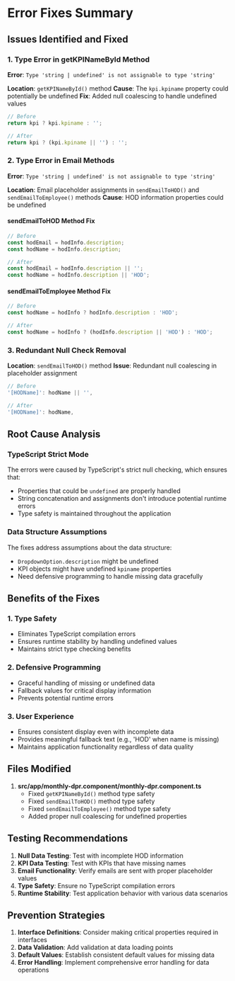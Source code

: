 # Error Fixes Summary

## Issues Identified and Fixed

### 1. Type Error in getKPINameById Method
**Error**: `Type 'string | undefined' is not assignable to type 'string'`

**Location**: `getKPINameById()` method
**Cause**: The `kpi.kpiname` property could potentially be undefined
**Fix**: Added null coalescing to handle undefined values

```typescript
// Before
return kpi ? kpi.kpiname : '';

// After  
return kpi ? (kpi.kpiname || '') : '';
```

### 2. Type Error in Email Methods
**Error**: `Type 'string | undefined' is not assignable to type 'string'`

**Location**: Email placeholder assignments in `sendEmailToHOD()` and `sendEmailToEmployee()` methods
**Cause**: HOD information properties could be undefined

#### sendEmailToHOD Method Fix
```typescript
// Before
const hodEmail = hodInfo.description;
const hodName = hodInfo.description;

// After
const hodEmail = hodInfo.description || '';
const hodName = hodInfo.description || 'HOD';
```

#### sendEmailToEmployee Method Fix
```typescript
// Before
const hodName = hodInfo ? hodInfo.description : 'HOD';

// After
const hodName = hodInfo ? (hodInfo.description || 'HOD') : 'HOD';
```

### 3. Redundant Null Check Removal
**Location**: `sendEmailToHOD()` method
**Issue**: Redundant null coalescing in placeholder assignment

```typescript
// Before
'[HODName]': hodName || '',

// After
'[HODName]': hodName,
```

## Root Cause Analysis

### TypeScript Strict Mode
The errors were caused by TypeScript's strict null checking, which ensures that:
- Properties that could be `undefined` are properly handled
- String concatenation and assignments don't introduce potential runtime errors
- Type safety is maintained throughout the application

### Data Structure Assumptions
The fixes address assumptions about the data structure:
- `DropdownOption.description` might be undefined
- KPI objects might have undefined `kpiname` properties
- Need defensive programming to handle missing data gracefully

## Benefits of the Fixes

### 1. Type Safety
- Eliminates TypeScript compilation errors
- Ensures runtime stability by handling undefined values
- Maintains strict type checking benefits

### 2. Defensive Programming
- Graceful handling of missing or undefined data
- Fallback values for critical display information
- Prevents potential runtime errors

### 3. User Experience
- Ensures consistent display even with incomplete data
- Provides meaningful fallback text (e.g., 'HOD' when name is missing)
- Maintains application functionality regardless of data quality

## Files Modified
1. **src/app/monthly-dpr.component/monthly-dpr.component.ts**
   - Fixed `getKPINameById()` method type safety
   - Fixed `sendEmailToHOD()` method type safety
   - Fixed `sendEmailToEmployee()` method type safety
   - Added proper null coalescing for undefined properties

## Testing Recommendations
1. **Null Data Testing**: Test with incomplete HOD information
2. **KPI Data Testing**: Test with KPIs that have missing names
3. **Email Functionality**: Verify emails are sent with proper placeholder values
4. **Type Safety**: Ensure no TypeScript compilation errors
5. **Runtime Stability**: Test application behavior with various data scenarios

## Prevention Strategies
1. **Interface Definitions**: Consider making critical properties required in interfaces
2. **Data Validation**: Add validation at data loading points
3. **Default Values**: Establish consistent default values for missing data
4. **Error Handling**: Implement comprehensive error handling for data operations